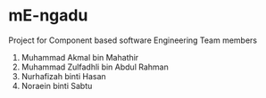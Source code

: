 # mE-ngadu
Project for Component based software Engineering
Team members
1) Muhammad Akmal bin Mahathir
2) Muhammad Zulfadhli bin Abdul Rahman
3) Nurhafizah binti Hasan
4) Noraein binti Sabtu
